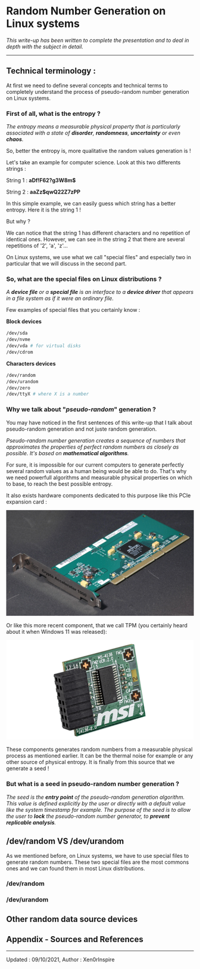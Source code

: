 # Random Number Generation on Linux systems

*This write-up has been written to complete the presentation and to deal in depth with the subject in detail.*
__________
## Technical terminology : 

At first we need to define several concepts and technical terms to completely understand the process of pseudo-random number generation on Linux systems.

### First of all, what is the entropy ?

*The entropy means a measurable physical property that is particularly  associated with a state of **disorder**, **randomness**, **uncertainty** or even **chaos**.*

So, better the entropy is, more qualitative the random values generation is !

Let's take an example for computer science. Look at this two differents strings :

String 1 : **aDf!F62?g3W8m$**

String 2 : **aaZz$qwQ22Z7zPP**

In this simple example, we can easily guess which string has a better entropy. Here it is the string 1 !

But why ?

We can notice that the string 1 has different characters and no repetition of identical ones. However, we can see in the string 2 that there are several repetitions of '2', 'a', 'z'...

On Linux systems, we use what we call "special files" and especially two in particular that we will discuss in the second part.

### So, what are the special files on Linux distributions ?

*A **device file** or a **special file** is an interface to a **device driver** that appears in a file system as if it were an ordinary file.*

Few examples of special files that you certainly know :

**Block devices**

```bash
/dev/sda
/dev/nvme
/dev/vda # for virtual disks
/dev/cdrom
```

**Characters devices**

```bash
/dev/random
/dev/urandom
/dev/zero
/dev/ttyX # where X is a number
```

### Why we talk about "*pseudo-random*" generation ?

You may have noticed in the first sentences of this write-up that I talk about pseudo-random generation and not juste random generation.

*Pseudo-random number generation creates a sequence of numbers that approximates the properties of perfect random numbers as closely as possible. It's based on **mathematical algorithms**.*

For sure, it is impossible for our current computers to generate perfectly several random values as a human being would be able to do. That's why we need powerfull algorithms and measurable physical properties on which to base, to reach the best possible entropy.

It also exists hardware components dedicated to this purpose like this PCIe expansion card :

![bg fit right](./img/hardware-pcie-card.jpg) 

Or like this more recent component, that we call TPM (you certainly heard about it when Windows 11 was released):

![bg fit right 25%](./img/tpm.png)

These components generates random numbers from a measurable physical process as mentioned earlier. It can be the thermal noise for example or any other source of physical entropy. It is finally from this source that we generate a seed !

### But what is a seed in pseudo-random number generation ?

*The seed is the **entry point** of the pseudo-random generation algorithm. This value is defined explicitly by the user or directly with a default value like the system timestamp for example. The purpose of the seed is to allow the user to **lock** the pseudo-random number generator, to **prevent replicable analysis**.*

## /dev/random VS /dev/urandom

As we mentioned before, on Linux systems, we have to use special files to generate random numbers. These two special files are the most commons ones and we can found them in most Linux distributions.

### /dev/random

### /dev/urandom

## Other random data source devices

## Appendix - Sources and References

__________
Updated : 09/10/2021, Author : Xen0rInspire
